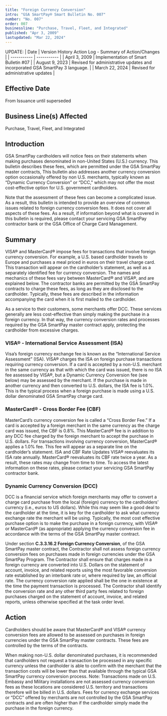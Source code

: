 ```yaml
---
title: "Foreign Currency Conversion"
intro: "GSA SmartPay® Smart Bulletin No. 007"
number: "No. 007"
order: 007
businessline: "Purchase, Travel, Fleet, and Integrated"
published: "Apr 3, 2009"
lastupdated: "Mar 22, 2024"
---
```


UPDATE:
| Date | Version History Action Log - Summary of Action/Changes |
| ----------- | ----------- |
| April 3, 2009 | Implementation of Smart Bulletin #07 |
| August 9, 2023 | Revised for administrative updates and incorporated GSA SmartPay 3 language. |
| March 22, 2024 | Revised for administrative updates |

## Effective Date

From Issuance until superseded


## Business Line(s) Affected

 Purchase, Travel, Fleet, and Integrated


## Introduction

GSA SmartPay cardholders will notice fees on their statements when making purchases denominated in non-United States (U.S.) currency. This bulletin describes these fees, which are permitted under the GSA SmartPay master contracts, This bulletin also addresses another currency conversion option occasionally offered by non U.S. merchants, typically known as “Dynamic Currency Conversion” or “DCC," which may not offer the most cost-effective option for U.S. government cardholders. 

Note that the assessment of these fees can become a complicated issue. As a result, this bulletin is intended to provide an overview of common issues related to foreign currency conversion fees. It does not cover all aspects of these fees. As a result, if information beyond what is covered in this bulletin is required, please contact your servicing GSA SmartPay contractor bank or the GSA Office of Charge Card Management. 


## Summary

VISA® and MasterCard® impose fees for transactions that involve foreign currency conversion. For example, a U.S. based cardholder travels to Europe and purchases a meal priced in euros on their travel charge card. This transaction will appear on the cardholder’s statement, as well as a separately identified fee for currency conversion. The names and mechanics of these fees vary between MasterCard® and VISA®, and are explained below. The contractor banks are permitted by the GSA SmartPay contracts to charge these fees, as long as they are disclosed to the cardholder. Typically, these fees are described in the information accompanying the card when it is first mailed to the cardholder.

As a service to their customers, some merchants offer DCC. These services generally are less cost-effective than simply making the purchase in a foreign currency. In that way, the currency conversion rates and processes required by the GSA SmartPay master contract apply, protecting the cardholder from excessive charges. 

### VISA® - International Service Assessment (ISA) 
Visa’s foreign currency exchange fee is known as the “International Service Assessment” (ISA). VISA® charges the ISA on foreign purchase transactions requiring currency conversion. If a card is accepted by a non-U.S. merchant in the same currency as that with which the card was issued, there is no ISA fee assessed by VISA®, but a Dynamic Currency Conversion fee (see below) may be assessed by the merchant. If the purchase is made in another currency and then converted to U.S. dollars, the ISA fee is 1.0%. This is the typical process when a foreign purchase is made using a U.S. dollar denominated GSA SmartPay charge card. 

### MasterCard® - Cross Border Fee (CBF) 
MasterCard’s currency conversion fee is called a “Cross Border Fee.” If a card is accepted by a foreign merchant in the same currency as the charge card was issued, the CBF is 0.8%. This MasterCard® fee is in addition to any DCC fee charged by the foreign merchant to accept the purchase in U.S. dollars. For transactions involving currency conversion, MasterCard® applies a 1.0% fee. This fee will appear as a separate line on the cardholder’s statement. 
ISA and CBF Rate Updates 
VISA® reevaluates its ISA rate annually. MasterCard® reevaluates its CBF rate twice a year. As a result, these rates may change from time to time. To access the latest information on these rates, please contact your servicing GSA SmartPay contractor bank. 

### Dynamic Currency Conversion (DCC) 
DCC is a financial service which foreign merchants may offer to convert a charge card purchase from the local (foreign) currency to the cardholders’ currency (i.e., euros to US dollars). While this may seem like a good deal to the cardholder at the time, it is key for the cardholder to ask what currency exchange rate the merchant will be using. Typically, the most cost effective purchase option is to make the purchase in a foreign currency, with VISA® or MasterCard® (as appropriate) applying the currency conversion fee in accordance with the terms of the GSA SmartPay master contract. 

Under section **C.3.3.16.2 Foreign Currency Conversion**, of the GSA SmartPay master contract, the Contractor shall not assess foreign currency conversion fees on purchases made in foreign currencies under the GSA SmartPay Program. The Contractor shall ensure that charges made in a foreign currency are converted into U.S. Dollars on the statement of account, invoice, and related reports using the most favorable conversion rate established by an interbank rate or, where required by law, an official rate. The currency conversion rate applied shall be the one in existence at the time the payment transaction is processed. The Contractor shall identify the conversion rate and any other third party fees related to foreign purchases charged on the statement of account, invoice, and related reports, unless otherwise specified at the task order level.

## Action
Cardholders should be aware that MasterCard® and VISA® currency conversion fees are allowed to be assessed on purchases in foreign currencies under the GSA SmartPay master contracts. These fees are controlled by the terms of the contracts. 

When making non-U.S. dollar denominated purchases, it is recommended that cardholders not request a transaction be processed in any specific currency unless the cardholder is able to confirm with the merchant that the transaction costs will be lower than that available through the typical GSA SmartPay currency conversion process. Note: Transactions made on U.S. Embassy and Military installations are not assessed currency conversion fees as these locations are considered U.S. territory and transactions therefore will be billed in U.S. dollars. Fees for currency exchange services or “DCC” offered by merchants are not controlled by the GSA SmartPay contracts and are often higher than if the cardholder simply made the purchase in the foreign currency. 
